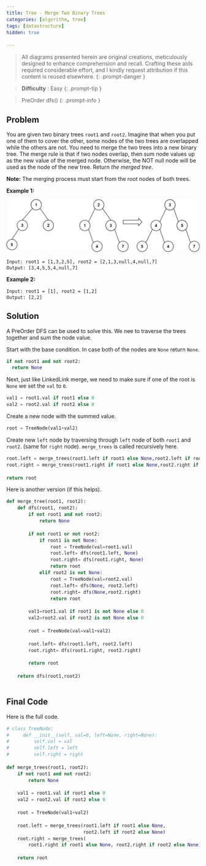 ```yaml
---
title: Tree - Merge Two Binary Trees
categories: [algorithm, tree]
tags: [datastructure]
hidden: true

---
```


> All diagrams presented herein are original creations, meticulously designed to enhance comprehension and recall. Crafting these aids required considerable effort, and I kindly request attribution if this content is reused elsewhere.
{: .prompt-danger }

> **Difficulty** :  Easy
{: .prompt-tip }

> PreOrder dfs()
{: .prompt-info }

## Problem

You are given two binary trees `root1` and `root2`. Imagine that when you put one of them to cover the other, some nodes of the two trees are overlapped while the others are not. You need to merge the two trees into a new binary tree. The merge rule is that if two nodes overlap, then sum node values up as the new value of the merged node. Otherwise, the NOT null node will be used as the node of the new tree. Return *the merged tree*.

**Note:** The merging process must start from the root nodes of both trees.

**Example 1:**

<img src="../assets/img/merge.jpeg" alt="addtwonumber1"  />

```
Input: root1 = [1,3,2,5], root2 = [2,1,3,null,4,null,7]
Output: [3,4,5,5,4,null,7]
```

**Example 2:**

```
Input: root1 = [1], root2 = [1,2]
Output: [2,2]
```

## Solution

A PreOrder DFS can be used to solve this. We nee to traverse the trees together and sum the node value.

Start with the base condition. In case both of the nodes are `None` return `None`.

```python
if not root1 and not root2:
  return None
```

Next, just like LinkedLink merge, we need to make sure if one of the root is `None` we set the `val` to `0`.

```python
val1 = root1.val if root1 else 0
val2 = root2.val if root2 else 0
```

 Create a new node with the summed value.

```python
root = TreeNode(val1+val2)
```

Create new `left` node by traversing through `left` node of both `root1` and `root2`. (same for `right` node). `merge_trees` is called recursively here.

```python
root.left = merge_trees(root1.left if root1 else None,root2.left if root2 else None)
root.right = merge_trees(root1.right if root1 else None,root2.right if root2 else None)

return root
```

Here is another version (if this helps).

```python
def merge_tree(root1, root2):    
    def dfs(root1, root2):            
        if not root1 and not root2:
            return None
        
        if not root1 or not root2:
            if root1 is not None:
                root = TreeNode(val=root1.val)
                root.left= dfs(root1.left, None)
                root.right= dfs(root1.right, None)
                return root
            elif root2 is not None:
                root = TreeNode(val=root2.val)
                root.left= dfs(None, root2.left)
                root.right= dfs(None,root2.right)
                return root
        
        val1=root1.val if root1 is not None else 0
        val2=root2.val if root2 is not None else 0
        
        root = TreeNode(val=val1+val2)
        
        root.left= dfs(root1.left, root2.left)
        root.right= dfs(root1.right, root2.right)
        
        return root
        
    return dfs(root1,root2)
            
```



## Final Code

Here is the full code.

```python
# class TreeNode:
#     def __init__(self, val=0, left=None, right=None):
#         self.val = val
#         self.left = left
#         self.right = right

def merge_trees(root1, root2):
    if not root1 and not root2:
        return None

    val1 = root1.val if root1 else 0
    val2 = root2.val if root2 else 0

    root = TreeNode(val1+val2)

    root.left = merge_trees(root1.left if root1 else None,
                            root2.left if root2 else None)
    root.right = merge_trees(
        root1.right if root1 else None, root2.right if root2 else None)

    return root
```

